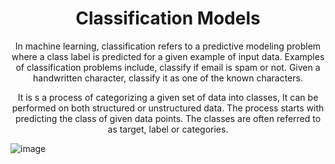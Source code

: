 <h1 align="center"> Classification Models</h1>

<p align="center">In machine learning, classification refers to a predictive modeling problem where a class label
  is predicted for a given example of input data. Examples of classification problems include, classify if email is
  spam or not. Given a handwritten character, classify it as one of the known characters.</p>

<p align="center">It is s a process of categorizing a given set of data into classes, It can be performed on both 
  structured or unstructured data. The process starts with predicting the class of given data points. The classes 
  are often referred to as target, label or categories.</p>

![image](https://user-images.githubusercontent.com/89279264/209464345-9ade88b4-b749-40db-ad9a-e25054509836.png)

